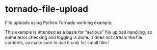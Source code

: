 # tornado-file-upload
File uploads using Python Tornado working example.

This example is intended as a basis for "serious" file upload handling, so some error checking and logging is done. It does not stream the file contents, so make sure to use it only for small files!
